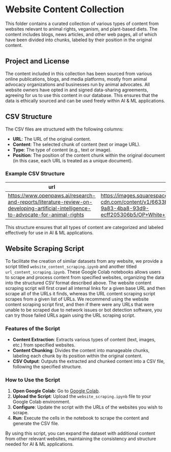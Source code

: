 # Website Content Collection

This folder contains a curated collection of various types of content from websites relevant to animal rights, veganism, and plant-based diets. The content includes blogs, news articles, and other web pages, all of which have been divided into chunks, labeled by their position in the original content.

## Project and License

The content included in this collection has been sourced from various online publications, blogs, and media platforms, mostly from animal advocacy organizations and businesses run by animal advocates. All website owners have opted in and signed data-sharing agreements, agreeing for us to use this content in our database. This ensures that the data is ethically sourced and can be used freely within AI & ML applications.

## CSV Structure

The CSV files are structured with the following columns:

- **URL**: The URL of the original content.
- **Content**: The selected chunk of content (text or image URL).
- **Type**: The type of content (e.g., text or image).
- **Position**: The position of the content chunk within the original document (in this case, each URL is treated as a unique document).

### Example CSV Structure

| url                                                                                   | content                                                                                                                                                 | type  | position |
|---------------------------------------------------------------------------------------|---------------------------------------------------------------------------------------------------------------------------------------------------------|-------|----------|
| https://www.openpaws.ai/research-and-reports/literature-review-on-developing-artificial-intelligence-to-advocate-for-animal-rights | https://images.squarespace-cdn.com/content/v1/6633b105dd35f079e9410acb/5b472403-9a83-4ba8-93d9-ecff205306b5/OP+White+No+Background.png?format=1500w | image | 1        |

This structure ensures that all types of content are categorized and labeled effectively for use in AI & ML applications.

## Website Scraping Script

To facilitate the creation of similar datasets from any website, we provide a script titled `website_content_scraping.ipynb` and another titled `url_content_scraping.ipynb`. These Google Colab notebooks allows users to scrape and process content from specified websites, organizing the data into the structured CSV format described above. The website content scraping script will first crawl all internal links for a given base URL and then scrape all of the URLs it finds, whereas the URL content scraping script scrapes from a given list of URLs. We recommend using the website content scraping script first, and then if there were any URLs that were unable to be scraped due to network issues or bot detection software, you can try those failed URLs again using the URL scraping script.

### Features of the Script

- **Content Extraction**: Extracts various types of content (text, images, etc.) from specified websites.
- **Content Chunking**: Divides the content into manageable chunks, labeling each chunk by its position within the original content.
- **CSV Output**: Outputs the extracted and chunked content into a CSV file, following the specified structure.

### How to Use the Script

1. **Open Google Colab**: Go to [Google Colab](https://colab.research.google.com/).
2. **Upload the Script**: Upload the `website_scraping.ipynb` file to your Google Colab environment.
3. **Configure**: Update the script with the URLs of the websites you wish to scrape.
4. **Run**: Execute the cells in the notebook to scrape the content and generate the CSV file.

By using this script, you can expand the dataset with additional content from other relevant websites, maintaining the consistency and structure needed for AI & ML applications.
